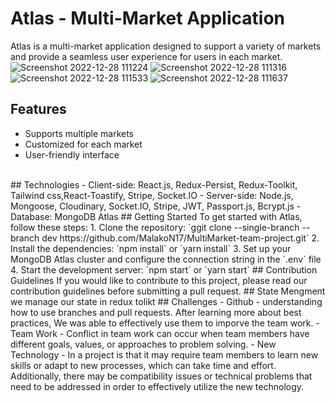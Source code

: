 # Atlas - Multi-Market Application
Atlas is a multi-market application designed to support a variety of markets and provide a seamless user experience for users in each market.
</br>
![Screenshot 2022-12-28 111224](https://user-images.githubusercontent.com/105584146/209788404-74e8d826-ae07-405c-8959-e9f29c247a11.png)
![Screenshot 2022-12-28 111316](https://user-images.githubusercontent.com/105584146/209788446-39dd037a-eb27-4521-b1d4-5d40dbc8727b.png)
![Screenshot 2022-12-28 111533](https://user-images.githubusercontent.com/105584146/209788612-39e8002a-6eb5-4435-9106-58039a6b9b44.png)
![Screenshot 2022-12-28 111637](https://user-images.githubusercontent.com/105584146/209788740-6171746a-ab71-4661-ab59-ff8bce570077.png)

## Features
- Supports multiple markets
- Customized for each market
- User-friendly interface
</br>
## Technologies
- Client-side: React.js, Redux-Persist, Redux-Toolkit, Tailwind css,React-Toastify, Stripe, Socket.IO
- Server-side: Node.js, Mongoose, Cloudinary, Socket.IO, Stripe, JWT, Passport.js, Bcrypt.js
- Database: MongoDB Atlas
## Getting Started
To get started with Atlas, follow these steps:
1. Clone the repository: `ggit clone --single-branch --branch dev https://github.com/MalakoN17/MultiMarket-team-project.git`
2. Install the dependencies: `npm install` or `yarn install`
3. Set up your MongoDB Atlas cluster and configure the connection string in the `.env` file
4. Start the development server: `npm start` or `yarn start`
## Contribution Guidelines
If you would like to contribute to this project, please read our contribution guidelines before submitting a pull request.
## State Mengment 
we manage our state in redux tolikt 
## Challenges
- Github - understanding how to use branches and pull requests. After learning more about best practices, We was able to effectively use them to imporve the team work.
- Team Work - Conflict in team work can occur when team members have different goals, values, or approaches to problem solving.
- New Technology - In a project is that it may require team members to learn new skills or adapt to new processes, which can take time and effort. Additionally, there may be compatibility issues or technical problems that need to be addressed in order to effectively utilize the new technology.
